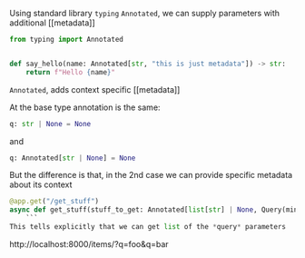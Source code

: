 Using standard library `typing` `Annotated`, we can supply parameters with additional [[metadata]]
```python
from typing import Annotated


def say_hello(name: Annotated[str, "this is just metadata"]) -> str:
    return f"Hello {name}"
```

`Annotated`, adds context specific [[metadata]]


At the base type annotation is the same:
```python
q: str | None = None
```
and
```python
q: Annotated[str | None] = None
```

But the difference is that, in the 2nd case we can provide specific metadata about its context
```python
@app.get("/get_stuff")
async def get_stuff(stuff_to_get: Annotated[list[str] | None, Query(min_length=3, max_length=50)] = None)
	```
This tells explicitly that we can get list of the *query* parameters

```
http://localhost:8000/items/?q=foo&q=bar
```

